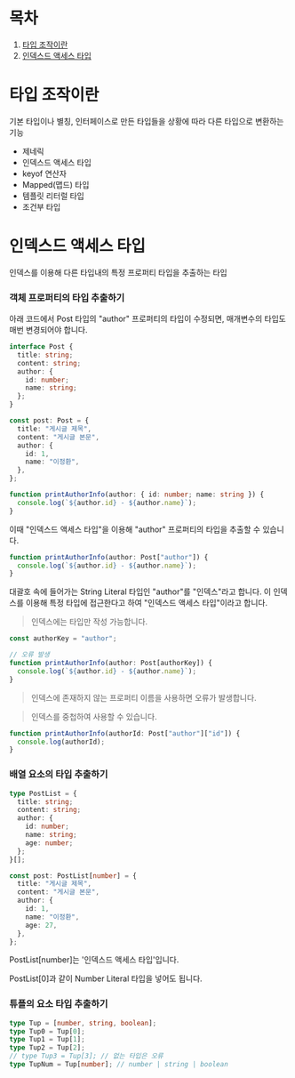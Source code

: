 # 목차

1. [타입 조작이란](#타입-조작이란)
2. [인덱스드 액세스 타입](#인덱스드-액세스-타입)

# 타입 조작이란

기본 타입이나 별칭, 인터페이스로 만든 타입들을 상황에 따라 다른 타입으로 변환하는 기능

- 제네릭
- 인덱스드 액세스 타입
- keyof 연산자
- Mapped(맵드) 타입
- 템플릿 리터럴 타입
- 조건부 타입

# 인덱스드 액세스 타입

인덱스를 이용해 다른 타입내의 특정 프로퍼티 타입을 추출하는 타입

### 객체 프로퍼티의 타입 추출하기

아래 코드에서 Post 타입의 "author" 프로퍼티의 타입이 수정되면, 매개변수의 타입도 매번 변경되어야 합니다.

```typescript
interface Post {
  title: string;
  content: string;
  author: {
    id: number;
    name: string;
  };
}

const post: Post = {
  title: "게시글 제목",
  content: "게시글 본문",
  author: {
    id: 1,
    name: "이정환",
  },
};

function printAuthorInfo(author: { id: number; name: string }) {
  console.log(`${author.id} - ${author.name}`);
}
```

이때 "인덱스드 액세스 타입"을 이용해 "author" 프로퍼티의 타입을 추출할 수 있습니다.

```typescript
function printAuthorInfo(author: Post["author"]) {
  console.log(`${author.id} - ${author.name}`);
}
```

대괄호 속에 들어가는 String Literal 타입인 "author"를 "인덱스"라고 합니다.
이 인덱스를 이용해 특정 타입에 접근한다고 하여 "인덱스드 액세스 타입"이라고 합니다.

> 인덱스에는 타입만 작성 가능합니다.

```typescript
const authorKey = "author";

// 오류 발생
function printAuthorInfo(author: Post[authorKey]) {
  console.log(`${author.id} - ${author.name}`);
}
```

> 인덱스에 존재하지 않는 프로퍼티 이름을 사용하면 오류가 발생합니다.

> 인덱스를 중첩하여 사용할 수 있습니다.

```typescript
function printAuthorInfo(authorId: Post["author"]["id"]) {
  console.log(authorId);
}
```

### 배열 요소의 타입 추출하기

```typescript
type PostList = {
  title: string;
  content: string;
  author: {
    id: number;
    name: string;
    age: number;
  };
}[];

const post: PostList[number] = {
  title: "게시글 제목",
  content: "게시글 본문",
  author: {
    id: 1,
    name: "이정환",
    age: 27,
  },
};
```

PostList[number]는 '인덱스드 액세스 타입'입니다.

PostList[0]과 같이 Number Literal 타입을 넣어도 됩니다.

### 튜플의 요소 타입 추출하기

```typescript
type Tup = [number, string, boolean];
type Tup0 = Tup[0];
type Tup1 = Tup[1];
type Tup2 = Tup[2];
// type Tup3 = Tup[3]; // 없는 타입은 오류
type TupNum = Tup[number]; // number | string | boolean
```
